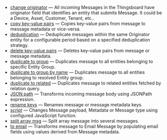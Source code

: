 - [change originator](/docs/user-guide/rule-engine-2-0/nodes/transformation/change-originator) — All incoming Messages in the Thingsboard have originator field that identifies an entity that submits Message. It could be a Device, Asset, Customer, Tenant, etc..
- [copy key-value pairs](/docs/user-guide/rule-engine-2-0/nodes/transformation/copy-key-value-pairs) — Copies key-value pairs from message to message metadata or vice-versa.
- [deduplication](/docs/user-guide/rule-engine-2-0/nodes/transformation/deduplication) — Deduplicate messages within the same Originator entity for a configurable period based on a specified deduplication strategy.
- [delete key-value pairs](/docs/user-guide/rule-engine-2-0/nodes/transformation/delete-key-value-pairs) — Deletes key-value pairs from message or message metadata.
- [duplicate to group](/docs/user-guide/rule-engine-2-0/nodes/transformation/duplicate-to-group) — Duplicates message to all entities belonging to specific Entity Group.
- [duplicate to group by name](/docs/user-guide/rule-engine-2-0/nodes/transformation/duplicate-to-group-by-name) — Duplicates message to all entities belonging to resolved Entity group.
- [duplicate to related](/docs/user-guide/rule-engine-2-0/nodes/transformation/duplicate-to-related) — Duplicates message to related entities fetched by relation query.
- [JSON path](/docs/user-guide/rule-engine-2-0/nodes/transformation/json-path) — Transforms incoming message body using JSONPath expression.
- [rename keys](/docs/user-guide/rule-engine-2-0/nodes/transformation/rename-keys) — Renames message or message metadata keys.
- [script](/docs/user-guide/rule-engine-2-0/nodes/transformation/script) — Changes Message payload, Metadata or Message type using configured JavaScript function.
- [split array msg](/docs/user-guide/rule-engine-2-0/nodes/transformation/split-array-msg) — Split array message into several messages.
- [to email](/docs/user-guide/rule-engine-2-0/nodes/transformation/to-email) — Transforms message to Email Message by populating email fields using values derived from Message metadata.
